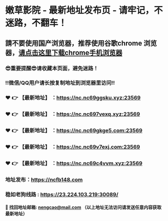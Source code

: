 # 嫩草影院 - 最新地址发布页 - 请牢记，不迷路，不翻车！

## 請不要使用国产浏览器，推荐使用谷歌chrome 浏览器，<a href = "https://www.google.cn/chrome/">请点击这里下载chrome手机浏览器</a>

### :sunglasses:重要提醒:sunglasses:请收藏本页面，避免迷路！
### ‼️微信/QQ用户请长按复制地址到浏览器里访问‼️

### :heart: :point_right: 【最新地址】 ：https://nc.nc69ggsku.xyz:23569
### :heart: :point_right: 【最新地址】 ：https://nc.nc697vexq.xyz:23569
### :heart: :point_right: 【最新地址】 ：https://nc.nc69gkge5.com:23569
### :heart: :point_right: 【最新地址】 ：https://nc.nc69v7exj.com:23569
### :heart: :point_right: 【最新地址】 ：https://nc.nc69c4vvm.xyz:23569

### 地址发布：https://ncfb148.com
### 稳如老狗线路 : https://23.224.103.219:30089/

#### :e-mail: __找回地址邮箱: nengcao@mail.com （以上地址无法访问请发送任意内容获取最新地址）__
